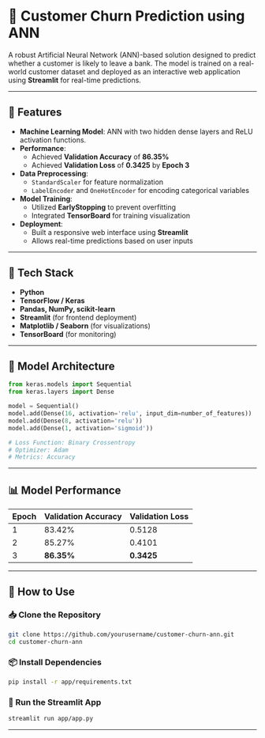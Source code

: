# 🧠 Customer Churn Prediction using ANN

A robust Artificial Neural Network (ANN)-based solution designed to predict whether a customer is likely to leave a bank. The model is trained on a real-world customer dataset and deployed as an interactive web application using **Streamlit** for real-time predictions.

---

## 🚀 Features

- **Machine Learning Model**: ANN with two hidden dense layers and ReLU activation functions.
- **Performance**:
  - Achieved **Validation Accuracy** of **86.35%**
  - Achieved **Validation Loss** of **0.3425** by **Epoch 3**
- **Data Preprocessing**:
  - `StandardScaler` for feature normalization
  - `LabelEncoder` and `OneHotEncoder` for encoding categorical variables
- **Model Training**:
  - Utilized **EarlyStopping** to prevent overfitting
  - Integrated **TensorBoard** for training visualization
- **Deployment**:
  - Built a responsive web interface using **Streamlit**
  - Allows real-time predictions based on user inputs

---

## 🧱 Tech Stack

- **Python**
- **TensorFlow / Keras**
- **Pandas, NumPy, scikit-learn**
- **Streamlit** (for frontend deployment)
- **Matplotlib / Seaborn** (for visualizations)
- **TensorBoard** (for monitoring)

---

## 🧪 Model Architecture

```python
from keras.models import Sequential
from keras.layers import Dense

model = Sequential()
model.add(Dense(16, activation='relu', input_dim=number_of_features))
model.add(Dense(8, activation='relu'))
model.add(Dense(1, activation='sigmoid'))

# Loss Function: Binary Crossentropy
# Optimizer: Adam
# Metrics: Accuracy
```

---

## 📊 Model Performance

| Epoch | Validation Accuracy | Validation Loss |
| ----- | ------------------- | --------------- |
| 1     | 83.42%              | 0.5128          |
| 2     | 85.27%              | 0.4101          |
| 3     | **86.35%**          | **0.3425**      |

---

## 🔧 How to Use

### 📥 Clone the Repository

```bash
git clone https://github.com/yourusername/customer-churn-ann.git
cd customer-churn-ann
```

### 📦 Install Dependencies

```bash
pip install -r app/requirements.txt
```

### 🚀 Run the Streamlit App

```bash
streamlit run app/app.py
```

---
